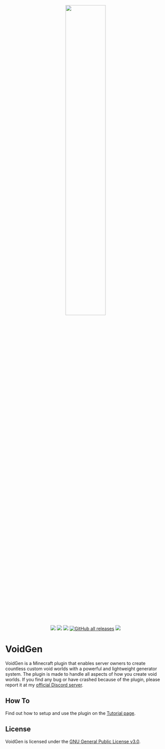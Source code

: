 <p align="center">
    <img src="docs/assets/Logo.svg" width=50%>
    <br>
    <a href="https://discord.gg/Q7yj32FMFh"><img src="https://img.shields.io/discord/681986370214166548?label=Discord&logo=discord"></a>   
    <a href="https://www.codefactor.io/repository/github/niconekodev/voidgen"><img src="https://img.shields.io/codefactor/grade/github/NicoNekoDev/VoidGen"></a>
    <a href="https://github.com/NicoNekoDev/VoidGen/releases/latest"><img src="https://img.shields.io/github/v/release/NicoNekoDev/VoidGen?label=release&color=success"></a>
    <a href="https://github.com/NicoNekoDev/VoidGen/releases/latest"><img alt="GitHub all releases" src="https://img.shields.io/github/downloads/NicoNekoDev/VoidGen/total"></a>    
    <a href="https://github.com/NicoNekoDev/VoidGen/blob/master/LICENSE.md"><img src="https://img.shields.io/github/license/NicoNekoDev/VoidGen?label=license&color=success"></a>
</p>

# VoidGen

VoidGen is a Minecraft plugin that enables server owners to create countless custom void worlds with a powerful and
lightweight generator system. The plugin is made to handle all aspects of how you create void worlds. If you find any bug or have crashed because of the plugin, please report it at
my [official Discord server](https://discord.gg/Q7yj32FMFh).

## How To

Find out how to setup and use the plugin on the [Tutorial page](docs/tutorial.md).

<!---
## FAQ

Find answers to frequently asked questions on the [FAQ page](docs/faq.md).
--->
## License

VoidGen is licensed under
the [GNU General Public License v3.0](https://github.com/xtkq-is-not-available/VoidGen/blob/master/LICENSE.md). 

